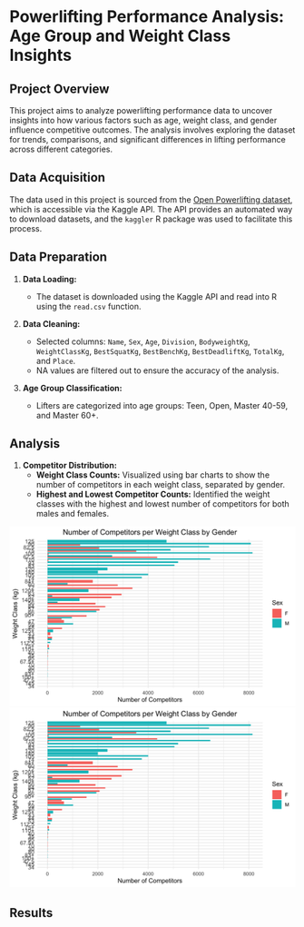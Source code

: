 # Powerlifting Performance Analysis: Age Group and Weight Class Insights

## Project Overview
This project aims to analyze powerlifting performance data to uncover insights into how various factors such as age, weight class, and gender influence competitive outcomes. The analysis involves exploring the dataset for trends, comparisons, and significant differences in lifting performance across different categories.

## Data Acquisition
The data used in this project is sourced from the [Open Powerlifting dataset](https://www.kaggle.com/datasets/ashley93/openpowerlifting), which is accessible via the Kaggle API. The API provides an automated way to download datasets, and the `kaggler` R package was used to facilitate this process.

## Data Preparation

1. **Data Loading:**
   - The dataset is downloaded using the Kaggle API and read into R using the `read.csv` function.

2. **Data Cleaning:**
   - Selected columns: `Name`, `Sex`, `Age`, `Division`, `BodyweightKg`, `WeightClassKg`, `BestSquatKg`, `BestBenchKg`, `BestDeadliftKg`, `TotalKg`, and `Place`.
   - NA values are filtered out to ensure the accuracy of the analysis.

3. **Age Group Classification:**
   - Lifters are categorized into age groups: Teen, Open, Master 40-59, and Master 60+.

## Analysis

1. **Competitor Distribution:**
   - **Weight Class Counts:** Visualized using bar charts to show the number of competitors in each weight class, separated by gender.
   - **Highest and Lowest Competitor Counts:** Identified the weight classes with the highest and lowest number of competitors for both males and females.

![Number of Competitors per Weight Class by Gender](plots/count.png)
![Boxplot for AQI by region](plots/count.png)





## Results


